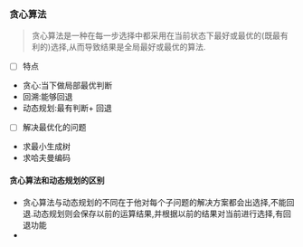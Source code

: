 ### 贪心算法

> 贪心算法是一种在每一步选择中都采用在当前状态下最好或最优的(既最有利的)选择,从而导致结果是全局最好或最优的算法.

- [ ] 特点
- 贪心:当下做局部最优判断
- 回溯:能够回退
- 动态规划:最有判断+ 回退

- [ ] 解决最优化的问题
- 求最小生成树
- 求哈夫曼编码

#### 贪心算法和动态规划的区别
- 贪心算法与动态规划的不同在于他对每个子问题的解决方案都会出选择,不能回退.动态规划则会保存以前的运算结果,并根据以前的结果对当前进行选择,有回退功能
- 






